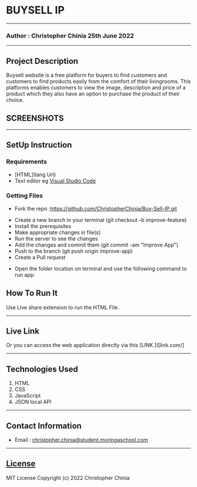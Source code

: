 # BUYSELL IP
*****
### Author : Christopher Chinia 25th June 2022
****
## Project Description
Buysell website is a free platform for buyers to find customers and customers to find products easily from the comfort of their livingrooms. This platforms enables customers to view the image, description and price of a product which they also have an option to purchase the product of their choice.

## SCREENSHOTS



********
## SetUp Instruction
### Requirements
* [HTML](lang Url)
* Text editor eg [Visual Studio Code](https://code.visualstudio.com/download)


### Getting Files
* Fork the repo :https://github.com/ChristopherChinia/Buy-Sell-IP.git
- Create a new branch in your terminal (git checkout -b improve-feature)
- Install the prerequisites
- Make appropriate changes in file(s)
- Run the server to see the changes
- Add the changes and commit them (git commit -am "Improve App")
- Push to the branch (git push origin improve-app)
- Create a Pull request
* Open the folder location on terminal and use the following command to run app:

## How To Run It
Use Live share extension to run the HTML File.
*****
## Live Link
Or you can access the web application directly via this [LINK.]([link.com/]
*****

## Technologies Used
1. HTML
2. CSS
3. JavaScript
4. JSON local API


*****
## Contact Information
* Email : christopher.chinia@student.moringaschool.com
*****
## [License](LICENSE)
MIT License
Copyright (c) 2022 Christopher Chinia